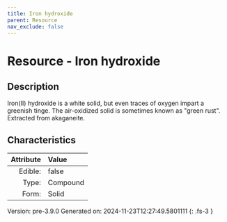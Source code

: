 ```yaml
---
title: Iron hydroxide
parent: Resource
nav_exclude: false
---
```

# Resource - Iron hydroxide

## Description
 Iron(II) hydroxide is a white solid, but even traces&#10;&#9;of oxygen impart a greenish tinge. The air-oxidized solid is sometimes known as &quot;green rust&quot;.&#10;&#9;Extracted from akaganeite.

## Characteristics

| Attribute      | Value |
|--------:|:------|
|Edible:|false|
|Type:|Compound|
|Form:|Solid|
 



    

Version: pre-3.9.0 Generated on: 2024-11-23T12:27:49.5801111
{: .fs-3 }
